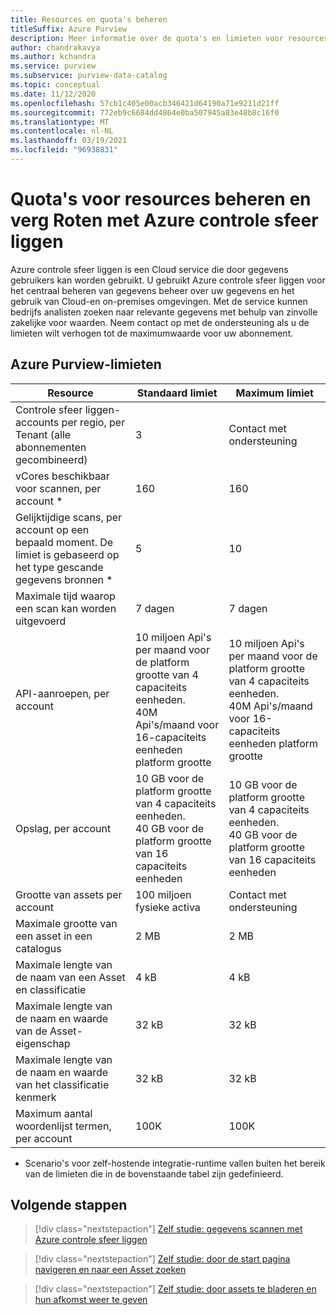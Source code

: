 ```yaml
---
title: Resources en quota's beheren
titleSuffix: Azure Purview
description: Meer informatie over de quota's en limieten voor resources voor Azure controle sfeer liggen en hoe u quotum verhogingen kunt aanvragen.
author: chandrakavya
ms.author: kchandra
ms.service: purview
ms.subservice: purview-data-catalog
ms.topic: conceptual
ms.date: 11/12/2020
ms.openlocfilehash: 57cb1c405e00acb346421d64190a71e9211d21ff
ms.sourcegitcommit: 772eb9c6684dd4864e0ba507945a83e48b8c16f0
ms.translationtype: MT
ms.contentlocale: nl-NL
ms.lasthandoff: 03/19/2021
ms.locfileid: "96938831"
---
```

# <a name="manage-and-increase-quotas-for-resources-with-azure-purview"></a>Quota's voor resources beheren en verg Roten met Azure controle sfeer liggen
 
Azure controle sfeer liggen is een Cloud service die door gegevens gebruikers kan worden gebruikt. U gebruikt Azure controle sfeer liggen voor het centraal beheren van gegevens beheer over uw gegevens en het gebruik van Cloud-en on-premises omgevingen. Met de service kunnen bedrijfs analisten zoeken naar relevante gegevens met behulp van zinvolle zakelijke voor waarden. Neem contact op met de ondersteuning als u de limieten wilt verhogen tot de maximumwaarde voor uw abonnement.
 
## <a name="azure-purview-limits"></a>Azure Purview-limieten
 
|**Resource**|  **Standaard limiet**  |**Maximum limiet**|
|---|---|---|
|Controle sfeer liggen-accounts per regio, per Tenant (alle abonnementen gecombineerd)|3|Contact met ondersteuning|
|vCores beschikbaar voor scannen, per account *|160|160|
|Gelijktijdige scans, per account op een bepaald moment. De limiet is gebaseerd op het type gescande gegevens bronnen *|5 | 10 |
|Maximale tijd waarop een scan kan worden uitgevoerd|7 dagen|7 dagen|
|API-aanroepen, per account|10 miljoen Api's per maand voor de platform grootte van 4 capaciteits eenheden. <br>40M Api's/maand voor 16-capaciteits eenheden platform grootte |10 miljoen Api's per maand voor de platform grootte van 4 capaciteits eenheden. <br>40M Api's/maand voor 16-capaciteits eenheden platform grootte|
|Opslag, per account|10 GB voor de platform grootte van 4 capaciteits eenheden. <br>40 GB voor de platform grootte van 16 capaciteits eenheden |10 GB voor de platform grootte van 4 capaciteits eenheden. <br> 40 GB voor de platform grootte van 16 capaciteits eenheden |
|Grootte van assets per account|100 miljoen fysieke activa |Contact met ondersteuning|
|Maximale grootte van een asset in een catalogus|2 MB|2 MB|
|Maximale lengte van de naam van een Asset en classificatie|4 kB|4 kB|
|Maximale lengte van de naam en waarde van de Asset-eigenschap|32 kB|32 kB|
|Maximale lengte van de naam en waarde van het classificatie kenmerk|32 kB|32 kB|
|Maximum aantal woordenlijst termen, per account|100K|100K|
 
* Scenario's voor zelf-hostende integratie-runtime vallen buiten het bereik van de limieten die in de bovenstaande tabel zijn gedefinieerd. 
 
## <a name="next-steps"></a>Volgende stappen
 
> [!div class="nextstepaction"]
>[Zelf studie: gegevens scannen met Azure controle sfeer liggen](tutorial-scan-data.md)

> [!div class="nextstepaction"]
>[Zelf studie: door de start pagina navigeren en naar een Asset zoeken](tutorial-asset-search.md)

> [!div class="nextstepaction"]
>[Zelf studie: door assets te bladeren en hun afkomst weer te geven](tutorial-browse-and-view-lineage.md)
